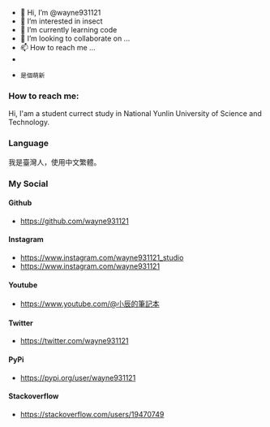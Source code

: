 - 👋 Hi, I’m @wayne931121
- 👀 I’m interested in insect
- 🌱 I’m currently learning code
- 💞️ I’m looking to collaborate on ...
- 📫 How to reach me ...
-     
-     是個萌新

<!---
wayne931121/wayne931121 is a ✨ special ✨ repository because its `README.md` (this file) appears on your GitHub profile.
You can click the Preview link to take a look at your changes.
--->

### How to reach me:

Hi, I'am a student currect study in National Yunlin University of Science and Technology.

### Language

我是臺灣人，使用中文繁體。

### My Social
#### Github
- https://github.com/wayne931121
#### Instagram
- https://www.instagram.com/wayne931121_studio
- https://www.instagram.com/wayne931121
#### Youtube
- https://www.youtube.com/@小辰的筆記本
#### Twitter
- https://twitter.com/wayne931121
#### PyPi
- https://pypi.org/user/wayne931121
#### Stackoverflow
- https://stackoverflow.com/users/19470749
